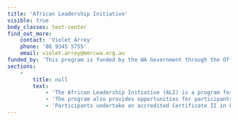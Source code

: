 ```yaml
---
title: 'African Leadership Initiative'
visible: true
body_classes: text-center
find_out_more:
    contact: 'Violet Arrey'
    phone: '08 9345 5755'
    email: violet.arrey@mmrcwa.org.au
funded_by: 'This program is funded by the WA Government through the Office of Multicultural Interests'
sections:
    -
        title: null
        text:
            - 'The African Leadership Initiative (ALI) is a program for emerging and established leaders from African communities aimed at enhancing leadership as well as project development and management skills.  '
            - 'The program also provides opportunities for participants to expand their professional networks and engage in a variety of activities and projects through which they can put into practice the skills and knowledge they gain.'
            - 'Participants undertake an accredited Certificate II in Leadership through South Metropolitan TAFE and are linked to mentors from a range of professional backgrounds.'
---
```


